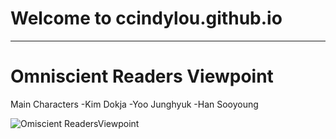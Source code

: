 # Welcome to ccindylou.github.io
---
# Omniscient Readers Viewpoint

Main Characters
-Kim Dokja
-Yoo Junghyuk
-Han Sooyoung

![Omiscient ReadersViewpoint](https://images.app.goo.gl/NpPVUa7kew1UjzU49)


